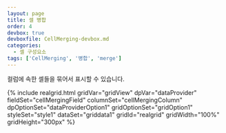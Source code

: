 ```yaml
---
layout: page
title: 셀 병합
order: 4
devbox: true
devboxfile: CellMerging-devbox.md
categories:
  - 셀 구성요소
tags: ['CellMerging', '병합', 'merge']
---
```


컬럼에 속한 셀들을 묶어서 표시할 수 있습니다.

{% include realgrid.html
  gridVar="gridView"
  dpVar="dataProvider"
  fieldSet="cellMergingField"
  columnSet="cellMergingColumn"
  dpOptionSet="dataProviderOption1"
  gridOptionSet="gridOption1"
  styleSet="style1"
  dataSet="griddata1"
  gridId="realgrid"
  gridWidth="100%"
  gridHeight="300px" %}